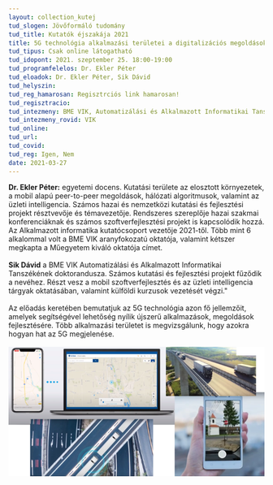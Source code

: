 ```yaml
---
layout: collection_kutej
tud_slogen: Jövőformáló tudomány
tud_title: Kutatók éjszakája 2021
title: 5G technológia alkalmazási területei a digitalizációs megoldások világában
tud_tipus: Csak online látogatható
tud_idopont: 2021. szeptember 25. 18:00-19:00
tud_programfelelos: Dr. Ekler Péter
tud_eloadok: Dr. Ekler Péter, Sik Dávid
tud_helyszin:
tud_reg_hamarosan: Regisztrciós link hamarosan!
tud_regisztracio:
tud_intezmeny: BME VIK, Automatizálási és Alkalmazott Informatikai Tanszék
tud_intezmeny_rovid: VIK
tud_online:
tud_url:
tud_covid:
tud_reg: Igen, Nem
date: 2021-03-27
---
```

<b>Dr. Ekler Péter:</b> egyetemi docens. Kutatási területe az elosztott környezetek, a mobil alapú peer-to-peer megoldások, hálózati algoritmusok, valamint az üzleti intelligencia. Számos hazai és nemzetközi kutatási és fejlesztési projekt résztvevője és témavezetője. Rendszeres szereplője hazai szakmai konferenciáknak és számos szoftverfejlesztési projekt is kapcsolódik hozzá. Az Alkalmazott informatika kutatócsoport vezetője 2021-től. Több mint 6 alkalommal volt a BME VIK aranyfokozatú oktatója, valamint kétszer megkapta a Műegyetem kiváló oktatója címet.
<br><br>
<b>Sik Dávid</b> a BME VIK Automatizálási és Alkalmazott Informatikai Tanszékének doktorandusza. Számos kutatási és fejlesztési projekt fűződik a nevéhez. Részt vesz a mobil szoftverfejlesztés és az üzleti intelligencia tárgyak oktatásában, valamint külföldi kurzusok vezetését végzi."
<br><br>
Az előadás keretében bemutatjuk az 5G technológia azon fő jellemzőit, amelyek segítségével lehetőség nyílik újszerű alkalmazások, megoldások fejlesztésére. Több alkalmazási területet is megvizsgálunk, hogy azokra hogyan hat az 5G megjelenése.
<br><br>
<img src="images/5_g_technologia.png" max-width="500" class="center">

